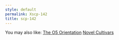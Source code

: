 ```yaml
---
style: default
permalink: Xscp-142
title: scp-142
---
```

You may also like:
[The O5 Orientation](http://scp-wiki.net/the-o5-orientation)
[Novel Cultivars](http://scp-wiki.net/novel-cultivars)